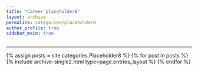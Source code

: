 ```yaml
---
title: "Career placeholder8"
layout: archive
permalink: categories/placeholder8
author_profile: true
sidebar_main: true
---
```


<!-- 공백이 포함되어 있는 카테고리 이름의 경우 site.categories['a b c'] 이런식으로! -->

***

{% assign posts = site.categories.Placeholder8 %}
{% for post in posts %} {% include archive-single2.html type=page.entries_layout %} {% endfor %}